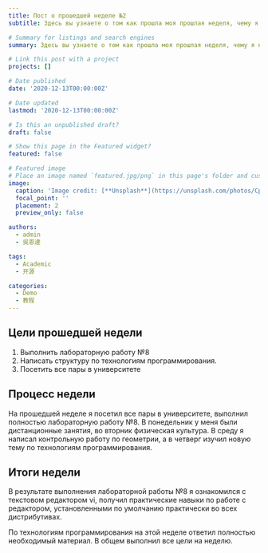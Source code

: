 ```yaml
---
title: Пост о прошедшей неделе №2
subtitle: Здесь вы узнаете о том как прошла моя прошлая неделя, чему я научился и над чем работал.

# Summary for listings and search engines
summary: Здесь вы узнаете о том как прошла моя прошлая неделя, чему я научился и над чем работал.

# Link this post with a project
projects: []

# Date published
date: '2020-12-13T00:00:00Z'

# Date updated
lastmod: '2020-12-13T00:00:00Z'

# Is this an unpublished draft?
draft: false

# Show this page in the Featured widget?
featured: false

# Featured image
# Place an image named `featured.jpg/png` in this page's folder and customize its options here.
image:
  caption: 'Image credit: [**Unsplash**](https://unsplash.com/photos/CpkOjOcXdUY)'
  focal_point: ''
  placement: 2
  preview_only: false

authors:
  - admin
  - 吳恩達

tags:
  - Academic
  - 开源

categories:
  - Demo
  - 教程
---
```



## Цели прошедшей недели

1. Выполнить лабораторную работу №8
2. Написать структуру по технологиям программирования.
3. Посетить все пары в университете

## Процесс недели

На прошедшей неделе я посетил все пары в университете, выполнил полностью лабораторную работу №8. В понедельник у меня были дистанционные занятия, во вторник физическая культура. В среду я написал контрольную работу по геометрии, а в четверг изучил новую тему по технологиям программирования.

## Итоги недели

В результате выполнения лабораторной работы №8 я ознакомился с текстовом редактором vi, получил практические навыки по работе с редактором, установленными по умолчанию практически во всех дистрибутивах.

По технологиям программирования на этой неделе ответил полностью необходимый материал. В общем выполнил все цели на неделю.



